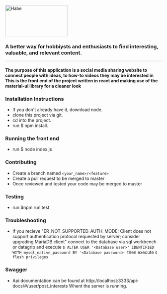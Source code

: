 <img src = https://github.com/asfopoo/habe/blob/master/src/Assets/Images/Håbe.svg alt="Habe" width="200" height="100"/>  

### A better way for hobbiysts and enthusiasts to find interesting, valuable, and relevant content.
---  

#### The purpose of this application is a social media sharing website to connect people with ideas, to how-to videos they may be interested in  This is the front end of the project written in react and making use of the material-ui library for a cleaner look

### Installation Instructions
- If you don't already have it, download node.  
- clone this project via git.  
- cd into the project.  
- run $ npm install.    

### Running the front end
- run $ node index.js  

### Contributing
- Create a branch named `<your_name>/<feature>`    
- Create a pull request to be merged to master  
- Once reviewed and tested your code may be merged to master  

### Testing
- run $npm run test  
  
### Troubleshooting  
- If you recieve "ER_NOT_SUPPORTED_AUTH_MODE: Client does not support authentication protocol requested by server; consider upgrading MariaDB client" connect to the database via sql workbench or datagrip and execute ```$ ALTER USER '<Database user>' IDENTIFIED WITH mysql_native_password BY '<Database password>'``` then execute ```$ flush privileges```

### Swagger
- Api documentation can be found at http://localhost:3333/api-docs/#/user/post_interests Whent the server is running.
